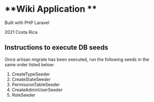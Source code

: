 # **Wiki Application **

Built with PHP Laravel 

2021 Costa Rica

## Instructions to execute DB seeds

Once artisan migrate has been executed, run the following seeds in the same order listed below:
1. CreateTypeSeeder
2. CreateStateSeeder
3. PermissionTableSeeder
4. CreateAdminUserSeeder
5. RoleSeeder
